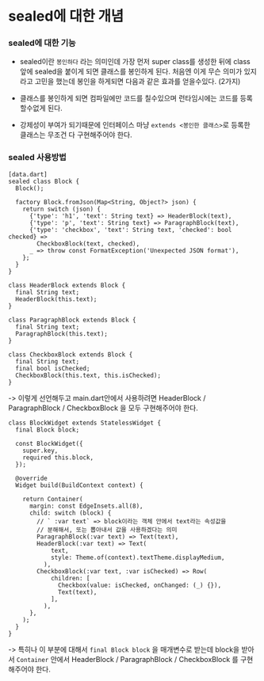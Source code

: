 # sealed에 대한 개념

### sealed에 대한 기능
- sealed이란 `봉인하다` 라는 의미인데 가장 먼저 super class를 생성한 뒤에 class 앞에 sealed을 붙이게 되면 클래스를 봉인하게 된다.
처음엔 이게 무슨 의미가 있지라고 고민을 했는데 봉인을 하게되면 다음과 같은 효과를 얻을수있다. (2가지)

- 클래스를 봉인하게 되면 컴파일에만 코드를 칠수있으며 런타임시에는 코드를 등록할수없게 된다.
- 강제성이 부여가 되기때문에 인터페이스 마냥 `extends <봉인한 클래스>`로 등록한 클래스는 무조건 다 구현해주어야 한다.

### sealed 사용방법
```
[data.dart]
sealed class Block {
  Block();

  factory Block.fromJson(Map<String, Object?> json) {
    return switch (json) {
      {'type': 'h1', 'text': String text} => HeaderBlock(text),
      {'type': 'p', 'text': String text} => ParagraphBlock(text),
      {'type': 'checkbox', 'text': String text, 'checked': bool checked} =>
        CheckboxBlock(text, checked),
      _ => throw const FormatException('Unexpected JSON format'),
    };
  }
}

class HeaderBlock extends Block {
  final String text;
  HeaderBlock(this.text);
}

class ParagraphBlock extends Block {
  final String text;
  ParagraphBlock(this.text);
}

class CheckboxBlock extends Block {
  final String text;
  final bool isChecked;
  CheckboxBlock(this.text, this.isChecked);
}
```
-> 이렇게 선언해두고 main.dart안에서 사용하려면 HeaderBlock / ParagraphBlock / CheckboxBlock 을 모두 구현해주어야 한다.
```
class BlockWidget extends StatelessWidget {
  final Block block;

  const BlockWidget({
    super.key,
    required this.block,
  });

  @override
  Widget build(BuildContext context) {

    return Container(
      margin: const EdgeInsets.all(8),
      child: switch (block) {
        // ` :var text` => block이라는 객체 안에서 text라는 속성값을
        // 분해해서, 또는 뽑아내서 값을 사용하겠다는 의미
        ParagraphBlock(:var text) => Text(text),
        HeaderBlock(:var text) => Text(
            text,
            style: Theme.of(context).textTheme.displayMedium,
          ),
        CheckboxBlock(:var text, :var isChecked) => Row(
            children: [
              Checkbox(value: isChecked, onChanged: (_) {}),
              Text(text),
            ],
          ),
      },
    );
  }
}
```
-> 특히나 이 부분에 대해서 `final Block block` 을 매개변수로 받는데 block을 받아서 `Container` 안에서 HeaderBlock / ParagraphBlock / CheckboxBlock 를 구현해주어야 한다. 